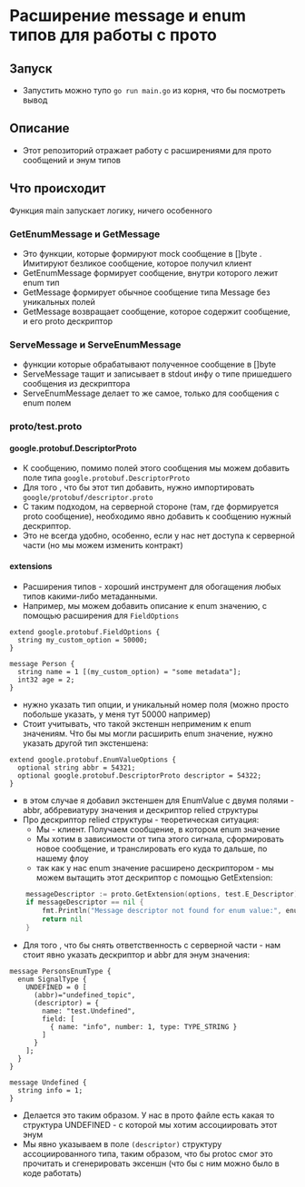 # Расширение message и enum типов для работы с прото
## Запуск
- Запустить можно тупо `go run main.go` из корня, что бы посмотреть вывод

## Описание
- Этот репозиторий отражает работу с расширениями для прото сообщений и энум типов

## Что происходит
Функция main запускает логику, ничего особенного

### GetEnumMessage и GetMessage
- Это функции, которые формируют mock сообщение в []byte . Имитируют безликое сообщение, которое получил клиент
- GetEnumMessage формирует сообщение, внутри которого лежит enum тип
- GetMessage формирует обычное сообщение типа Message без уникальных полей
- GetMessage возвращает сообщение, которое содержит сообщение, и его proto дескриптор

### ServeMessage и ServeEnumMessage
- функции которые обрабатывают полученное сообщение в []byte
- ServeMessage тащит и записывает в stdout инфу о типе пришедшего сообщения из дескриптора
- ServeEnumMessage делает то же самое, только для сообщения с enum полем

### proto/test.proto
#### google.protobuf.DescriptorProto
- К сообщению, помимо полей этого сообщения мы можем добавить поле типа `google.protobuf.DescriptorProto`
- Для того , что бы этот тип добавить, нужно импортировать `google/protobuf/descriptor.proto`
- С таким подходом, на серверной стороне (там, где формируется proto сообщение), необходимо явно добавить к сообщению нужный дескриптор.
- Это не всегда удобно, особенно, если у нас нет доступа к серверной части (но мы можем изменить контракт)
#### extensions
- Расширения типов - хороший инструмент для обогащения любых типов какими-либо метаданными.
- Например, мы можем добавить описание к enum значению, с помощью расширения для `FieldOptions`
```
extend google.protobuf.FieldOptions {
  string my_custom_option = 50000;
}

message Person {
  string name = 1 [(my_custom_option) = "some metadata"];
  int32 age = 2;
}
```
- нужно указать тип опции, и уникальный номер поля (можно просто побольше указать, у меня тут 50000 например)
- Стоит учитывать, что такой экстеншн неприменим к enum значениям. Что бы мы могли расширить enum значение, нужно указать другой тип экстеншена:
```
extend google.protobuf.EnumValueOptions {
  optional string abbr = 54321;
  optional google.protobuf.DescriptorProto descriptor = 54322;
}
```
- в этом случае я добавил экстеншен для EnumValue с двумя полями - abbr, аббревиатуру значения и дескриптор relied структуры
- Про дескриптор relied структуры - теоретическая ситуация:
  - Мы - клиент. Получаем сообщение, в котором enum значение
  - Мы хотим в зависимости от типа этого сигнала, сформировать новое сообщение, и транслировать его куда то дальше, по нашему флоу
  - так как у нас enum значение расширено дескриптором - мы можем вытащить этот дескриптор с помощью GetExtension:
```go
    messageDescriptor := proto.GetExtension(options, test.E_Descriptor).(*descriptorpb.DescriptorProto)
	if messageDescriptor == nil {
		fmt.Println("Message descriptor not found for enum value:", enumValue.Name())
		return nil
	}
```
- Для того , что бы снять ответственность с серверной части - нам стоит явно указать дескриптор и abbr для энум значения:
```
message PersonsEnumType {
  enum SignalType {
    UNDEFINED = 0 [
      (abbr)="undefined_topic",
      (descriptor) = {
        name: "test.Undefined",
        field: [
          { name: "info", number: 1, type: TYPE_STRING }
        ]
      }
    ];
  }
}

message Undefined {
  string info = 1;
}
```
- Делается это таким образом. У нас в прото файле есть какая то структура UNDEFINED - с которой мы хотим ассоциировать этот энум
- Мы явно указываем в поле `(descriptor)` структуру ассоциированного типа, таким образом, что бы protoc смог это прочитать и сгенерировать эксеншн (что бы с ним можно было в коде работать)


